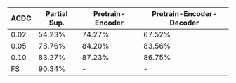 | ACDC | Partial Sup. | Pretrain-Encoder | Pretrain-Encoder-Decoder |  
|------|--------------|------------------|--------------------------|
| 0.02 | 54.23%       | 74.27%           | 67.52%                   |   
| 0.05 | 78.76%       | 84.20%           | 83.56%                   |   
| 0.10 | 83.27%       | 87.23%           | 86.75%                   |
| FS   | 90.34%|- |- |
   